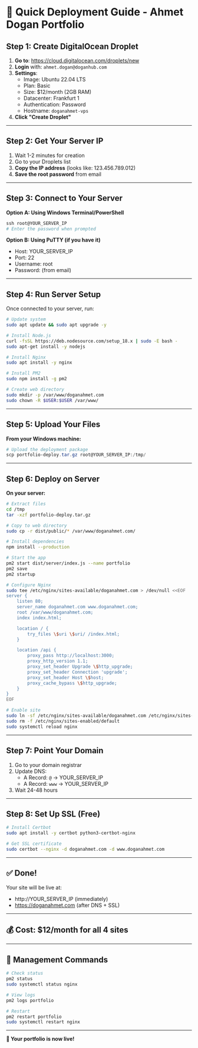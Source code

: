 # 🚀 Quick Deployment Guide - Ahmet Dogan Portfolio

## **Step 1: Create DigitalOcean Droplet**

1. **Go to**: https://cloud.digitalocean.com/droplets/new
2. **Login** with: `ahmet.dogan@doganhub.com`
3. **Settings**:
   - Image: Ubuntu 22.04 LTS
   - Plan: Basic
   - Size: $12/month (2GB RAM)
   - Datacenter: Frankfurt 1
   - Authentication: Password
   - Hostname: `doganahmet-vps`
4. **Click "Create Droplet"**

---

## **Step 2: Get Your Server IP**

1. Wait 1-2 minutes for creation
2. Go to your Droplets list
3. **Copy the IP address** (looks like: 123.456.789.012)
4. **Save the root password** from email

---

## **Step 3: Connect to Your Server**

**Option A: Using Windows Terminal/PowerShell**
```powershell
ssh root@YOUR_SERVER_IP
# Enter the password when prompted
```

**Option B: Using PuTTY (if you have it)**
- Host: YOUR_SERVER_IP
- Port: 22
- Username: root
- Password: (from email)

---

## **Step 4: Run Server Setup**

Once connected to your server, run:
```bash
# Update system
sudo apt update && sudo apt upgrade -y

# Install Node.js
curl -fsSL https://deb.nodesource.com/setup_18.x | sudo -E bash -
sudo apt-get install -y nodejs

# Install Nginx
sudo apt install -y nginx

# Install PM2
sudo npm install -g pm2

# Create web directory
sudo mkdir -p /var/www/doganahmet.com
sudo chown -R $USER:$USER /var/www/
```

---

## **Step 5: Upload Your Files**

**From your Windows machine:**
```powershell
# Upload the deployment package
scp portfolio-deploy.tar.gz root@YOUR_SERVER_IP:/tmp/
```

---

## **Step 6: Deploy on Server**

**On your server:**
```bash
# Extract files
cd /tmp
tar -xzf portfolio-deploy.tar.gz

# Copy to web directory
sudo cp -r dist/public/* /var/www/doganahmet.com/

# Install dependencies
npm install --production

# Start the app
pm2 start dist/server/index.js --name portfolio
pm2 save
pm2 startup

# Configure Nginx
sudo tee /etc/nginx/sites-available/doganahmet.com > /dev/null <<EOF
server {
    listen 80;
    server_name doganahmet.com www.doganahmet.com;
    root /var/www/doganahmet.com;
    index index.html;

    location / {
        try_files \$uri \$uri/ /index.html;
    }

    location /api {
        proxy_pass http://localhost:3000;
        proxy_http_version 1.1;
        proxy_set_header Upgrade \$http_upgrade;
        proxy_set_header Connection 'upgrade';
        proxy_set_header Host \$host;
        proxy_cache_bypass \$http_upgrade;
    }
}
EOF

# Enable site
sudo ln -sf /etc/nginx/sites-available/doganahmet.com /etc/nginx/sites-enabled/
sudo rm -f /etc/nginx/sites-enabled/default
sudo systemctl reload nginx
```

---

## **Step 7: Point Your Domain**

1. Go to your domain registrar
2. Update DNS:
   - A Record: `@` → YOUR_SERVER_IP
   - A Record: `www` → YOUR_SERVER_IP
3. Wait 24-48 hours

---

## **Step 8: Set Up SSL (Free)**

```bash
# Install Certbot
sudo apt install -y certbot python3-certbot-nginx

# Get SSL certificate
sudo certbot --nginx -d doganahmet.com -d www.doganahmet.com
```

---

## **✅ Done!**

Your site will be live at:
- http://YOUR_SERVER_IP (immediately)
- https://doganahmet.com (after DNS + SSL)

---

## **💰 Cost: $12/month for all 4 sites**

---

## **🔧 Management Commands**

```bash
# Check status
pm2 status
sudo systemctl status nginx

# View logs
pm2 logs portfolio

# Restart
pm2 restart portfolio
sudo systemctl restart nginx
```

---

**🎉 Your portfolio is now live!**
